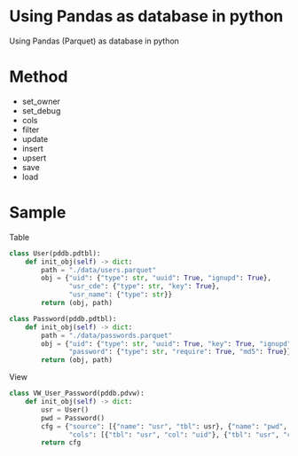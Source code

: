 # Using Pandas as database in python

Using Pandas (Parquet) as database in python

# Method

- set_owner
- set_debug
- cols
- filter
- update
- insert
- upsert
- save
- load

# Sample

Table

```python
class User(pddb.pdtbl):
    def init_obj(self) -> dict:
        path = "./data/users.parquet"
        obj = {"uid": {"type": str, "uuid": True, "ignupd": True},
               "usr_cde": {"type": str, "key": True},
               "usr_name": {"type": str}}
        return (obj, path)
```

```python
class Password(pddb.pdtbl):
    def init_obj(self) -> dict:
        path = "./data/passwords.parquet"
        obj = {"uid": {"type": str, "uuid": True, "key": True, "ignupd": True},
               "password": {"type": str, "require": True, "md5": True}}
        return (obj, path)
```

View

```python
class VW_User_Password(pddb.pdvw):
    def init_obj(self) -> dict:
        usr = User()
        pwd = Password()
        cfg = {"source": [{"name": "usr", "tbl": usr}, {"name": "pwd", "tbl": pwd, "join": ["uid"]}],
               "cols": [{"tbl": "usr", "col": "uid"}, {"tbl": "usr", "col": "usr_cde"}, {"tbl": "pwd", "col": "password"}]}
        return cfg
```
